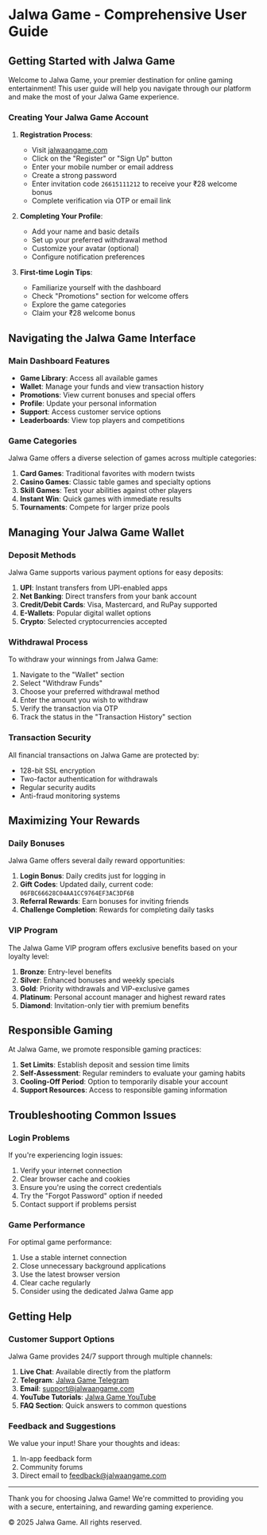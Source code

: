 # Jalwa Game - Comprehensive User Guide

## Getting Started with Jalwa Game

Welcome to Jalwa Game, your premier destination for online gaming entertainment! This user guide will help you navigate through our platform and make the most of your Jalwa Game experience.

### Creating Your Jalwa Game Account

1. **Registration Process**:
   - Visit [jalwaangame.com](https://jalwaangame.com/)
   - Click on the "Register" or "Sign Up" button
   - Enter your mobile number or email address
   - Create a strong password
   - Enter invitation code `26615111212` to receive your ₹28 welcome bonus
   - Complete verification via OTP or email link

2. **Completing Your Profile**:
   - Add your name and basic details
   - Set up your preferred withdrawal method
   - Customize your avatar (optional)
   - Configure notification preferences

3. **First-time Login Tips**:
   - Familiarize yourself with the dashboard
   - Check "Promotions" section for welcome offers
   - Explore the game categories
   - Claim your ₹28 welcome bonus

## Navigating the Jalwa Game Interface

### Main Dashboard Features

- **Game Library**: Access all available games
- **Wallet**: Manage your funds and view transaction history
- **Promotions**: View current bonuses and special offers
- **Profile**: Update your personal information
- **Support**: Access customer service options
- **Leaderboards**: View top players and competitions

### Game Categories

Jalwa Game offers a diverse selection of games across multiple categories:

1. **Card Games**: Traditional favorites with modern twists
2. **Casino Games**: Classic table games and specialty options
3. **Skill Games**: Test your abilities against other players
4. **Instant Win**: Quick games with immediate results
5. **Tournaments**: Compete for larger prize pools

## Managing Your Jalwa Game Wallet

### Deposit Methods

Jalwa Game supports various payment options for easy deposits:

1. **UPI**: Instant transfers from UPI-enabled apps
2. **Net Banking**: Direct transfers from your bank account
3. **Credit/Debit Cards**: Visa, Mastercard, and RuPay supported
4. **E-Wallets**: Popular digital wallet options
5. **Crypto**: Selected cryptocurrencies accepted

### Withdrawal Process

To withdraw your winnings from Jalwa Game:

1. Navigate to the "Wallet" section
2. Select "Withdraw Funds"
3. Choose your preferred withdrawal method
4. Enter the amount you wish to withdraw
5. Verify the transaction via OTP
6. Track the status in the "Transaction History" section

### Transaction Security

All financial transactions on Jalwa Game are protected by:

- 128-bit SSL encryption
- Two-factor authentication for withdrawals
- Regular security audits
- Anti-fraud monitoring systems

## Maximizing Your Rewards

### Daily Bonuses

Jalwa Game offers several daily reward opportunities:

1. **Login Bonus**: Daily credits just for logging in
2. **Gift Codes**: Updated daily, current code: `06FBC66628C04AA1CC9764EF3AC3DF6B`
3. **Referral Rewards**: Earn bonuses for inviting friends
4. **Challenge Completion**: Rewards for completing daily tasks

### VIP Program

The Jalwa Game VIP program offers exclusive benefits based on your loyalty level:

1. **Bronze**: Entry-level benefits
2. **Silver**: Enhanced bonuses and weekly specials
3. **Gold**: Priority withdrawals and VIP-exclusive games
4. **Platinum**: Personal account manager and highest reward rates
5. **Diamond**: Invitation-only tier with premium benefits

## Responsible Gaming

At Jalwa Game, we promote responsible gaming practices:

1. **Set Limits**: Establish deposit and session time limits
2. **Self-Assessment**: Regular reminders to evaluate your gaming habits
3. **Cooling-Off Period**: Option to temporarily disable your account
4. **Support Resources**: Access to responsible gaming information

## Troubleshooting Common Issues

### Login Problems

If you're experiencing login issues:

1. Verify your internet connection
2. Clear browser cache and cookies
3. Ensure you're using the correct credentials
4. Try the "Forgot Password" option if needed
5. Contact support if problems persist

### Game Performance

For optimal game performance:

1. Use a stable internet connection
2. Close unnecessary background applications
3. Use the latest browser version
4. Clear cache regularly
5. Consider using the dedicated Jalwa Game app

## Getting Help

### Customer Support Options

Jalwa Game provides 24/7 support through multiple channels:

1. **Live Chat**: Available directly from the platform
2. **Telegram**: [Jalwa Game Telegram](https://t.me/Jalwaagameapp)
3. **Email**: support@jalwaangame.com
4. **YouTube Tutorials**: [Jalwa Game YouTube](https://www.youtube.com/@Jalwagameapp)
5. **FAQ Section**: Quick answers to common questions

### Feedback and Suggestions

We value your input! Share your thoughts and ideas:

1. In-app feedback form
2. Community forums
3. Direct email to feedback@jalwaangame.com

---

Thank you for choosing Jalwa Game! We're committed to providing you with a secure, entertaining, and rewarding gaming experience.

© 2025 Jalwa Game. All rights reserved.
